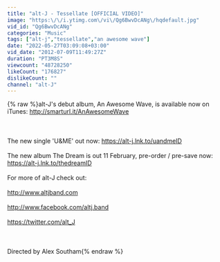 ```yaml
---
title: "alt-J - Tessellate [OFFICIAL VIDEO]"
image: "https:\/\/i.ytimg.com\/vi\/Qg6BwvDcANg\/hqdefault.jpg"
vid_id: "Qg6BwvDcANg"
categories: "Music"
tags: ["alt-j","tessellate","an awesome wave"]
date: "2022-05-27T03:09:08+03:00"
vid_date: "2012-07-09T11:49:27Z"
duration: "PT3M8S"
viewcount: "48728250"
likeCount: "176827"
dislikeCount: ""
channel: "alt-J"
---
```

{% raw %}alt-J's debut album, An Awesome Wave, is available now on iTunes: <a rel="nofollow" target="blank" href="http://smarturl.it/AnAwesomeWave">http://smarturl.it/AnAwesomeWave</a><br /><br /><br /><br />The new single 'U&amp;ME' out now: <a rel="nofollow" target="blank" href="https://alt-j.lnk.to/uandmeID">https://alt-j.lnk.to/uandmeID</a><br /><br />The new album The Dream is out 11 February, pre-order / pre-save now: <a rel="nofollow" target="blank" href="https://alt-j.lnk.to/thedreamID">https://alt-j.lnk.to/thedreamID</a><br /><br />For more of alt-J check out:<br /><br /><a rel="nofollow" target="blank" href="http://www.altjband.com">http://www.altjband.com</a><br /><br /><a rel="nofollow" target="blank" href="http://www.facebook.com/altj.band">http://www.facebook.com/altj.band</a><br /><br /><a rel="nofollow" target="blank" href="https://twitter.com/alt_J">https://twitter.com/alt_J</a><br /><br /><br /><br />Directed by Alex Southam{% endraw %}
